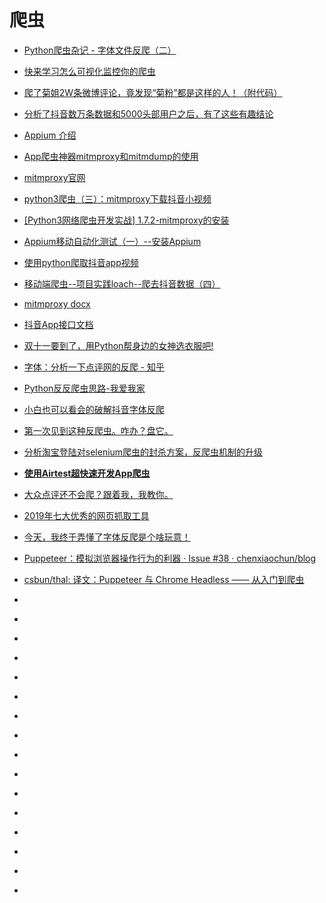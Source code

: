 # 爬虫

*   [Python爬虫杂记 - 字体文件反爬（二）](https://www.jianshu.com/p/0e2e1aa6d270)
*   [快来学习怎么可视化监控你的爬虫](https://cuiqingcai.com/6217.html)
*   [爬了菊姐2W条微博评论，竟发现“菊粉”都是这样的人！（附代码）](http://developer.51cto.com/art/201806/575841.htm)
*   [分析了抖音数万条数据和5000头部用户之后，有了这些有趣结论](https://www.jianshu.com/p/3f6d5c04bf67)
*   [Appium 介绍](http://appium.io/docs/cn/about-appium/intro/)
*   [App爬虫神器mitmproxy和mitmdump的使用](https://yq.aliyun.com/articles/603782)

*   [mitmproxy官网](https://mitmproxy.org/)
*   [python3爬虫（三）：mitmproxy下载抖音小视频](https://zhuanlan.zhihu.com/p/41492085)
*   [[Python3网络爬虫开发实战] 1.7.2-mitmproxy的安装](https://cuiqingcai.com/5391.html)
*   [Appium移动自动化测试（一）--安装Appium](https://www.cnblogs.com/fnng/p/4540731.html)
*   [使用python爬取抖音app视频](https://blog.csdn.net/weixin_41710515/article/details/80551116)
*   [移动端爬虫--项目实践loach--爬去抖音数据（四）](https://www.jianshu.com/p/8151559a9f50)
*   [mitmproxy docx](https://mitmproxy.readthedocs.io/en/v2.0.2/index.html#)
*   [抖音App接口文档](https://github.com/ZhuoKeTeam/DouYin/blob/master/document/%E6%8E%A5%E5%8F%A3%E6%96%87%E6%A1%A3.md)
*   [双十一要到了，用Python帮身边的女神选衣服吧!](https://mp.weixin.qq.com/s?__biz=MzIxNjM4NDE2MA==&mid=2247488151&idx=1&sn=a4aedffb01b0102e1c0f962f80949918&chksm=97888558a0ff0c4e88cc153f0ceef416a738c9d8870826c7a54cd97d6cc81e515eeba1f371f0&mpshare=1&scene=23&srcid=1129wrHbaWCr9wrLQyj3OC8z#rd)
*   [字体：分析一下点评网的反爬 - 知乎](https://zhuanlan.zhihu.com/p/50741356)
*   [Python反反爬虫思路-我爱我家](https://zhuanlan.zhihu.com/p/51980302)
*   [小白也可以看会的破解抖音字体反爬](https://zhuanlan.zhihu.com/p/55367516)
*   [第一次见到这种反爬虫。咋办？盘它。](https://cuiqingcai.com/6408.html)
*   [分析淘宝登陆对selenium爬虫的封杀方案，反爬虫机制的升级](https://zhuanlan.zhihu.com/p/55641629)
*   [**使用Airtest超快速开发App爬虫**](https://www.kingname.info/2019/01/19/use-airtest/)
*   [大众点评还不会爬？跟着我，我教你。](https://cuiqingcai.com/6341.html)
*   [2019年七大优秀的网页抓取工具](http://network.51cto.com/art/201901/591506.htm)
*   [今天，我终于弄懂了字体反爬是个啥玩意！](https://cuiqingcai.com/6431.html)
*   [Puppeteer：模拟浏览器操作行为的利器 · Issue #38 · chenxiaochun/blog](https://github.com/chenxiaochun/blog/issues/38)
*   [csbun/thal: 译文：Puppeteer 与 Chrome Headless —— 从入门到爬虫](https://github.com/csbun/thal)
*   []()
*   []()
*   []()
*   []()
*   []()
*   []()
*   []()
*   []()
*   []()
*   []()
*   []()
*   []()
*   []()
*   []()
*   []()
*   []()








